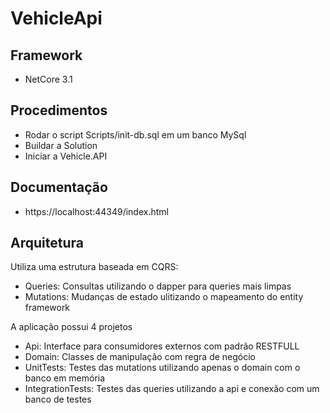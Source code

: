 # VehicleApi
## Framework
- NetCore 3.1

## Procedimentos
 - Rodar o script Scripts/init-db.sql em um banco MySql
 - Buildar a Solution
 - Iniciar a Vehicle.API

## Documentação
 - https://localhost:44349/index.html

## Arquitetura
Utiliza uma estrutura baseada em CQRS:
- Queries: Consultas utilizando o dapper para queries mais limpas
- Mutations: Mudanças de estado ulitizando o mapeamento do entity framework

A aplicação possui 4 projetos
- Api: Interface para consumidores externos com padrão RESTFULL
- Domain: Classes de manipulação com regra de negócio
- UnitTests: Testes das mutations utilizando apenas o domain com o banco em memória
- IntegrationTests: Testes das queries utilizando a api e conexão com um banco de testes
